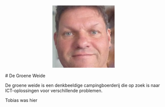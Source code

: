 <p align="center">
    <img src="https://github.com/Coenicorn/DeGroeneWeide/blob/main/assets/hansbastiaan.jpg" alt="Hans Bastiaan">
</p>
# De Groene Weide

De groene weide is een denkbeeldige campingboerderij die op zoek is naar ICT-oplossingen voor verschillende problemen.

Tobias was hier

